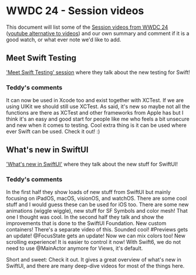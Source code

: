 # WWDC 24 - Session videos

This document will list some of the [Session videos from WWDC 24](https://developer.apple.com/videos/wwdc2024) ([youtube alternative to videos](https://www.youtube.com/@AppleDeveloper/videos)) and our own summary and comment if it is a good watch, or what ever note we'd like to add.

## Meet Swift Testing
['Meet Swift Testing' session](https://developer.apple.com/videos/play/wwdc2024/10179/) where they talk about the new testing for Swift! 

### Teddy's comments
It can now be used in Xcode too and exist together with XCTest. If we are using UIKit we should still use XCTest. As said, it's new so maybe not all the functions are there as XCTest and other frameworks from Apple has but I think it's an easy and good start for people like me who feels a bit unsecure and new when it comes to testing. Cool extra thing is it can be used where ever Swift can be used. 
Check it out! :) 

## What's new in SwiftUI
['What's new in SwiftUI'](https://developer.apple.com/videos/play/wwdc2024/10144/) where they talk about the new stuff for SwiftUI!

### Teddy's comments
In the first half they show loads of new stuff from SwiftUI but mainly focusing on iPadOS, macOS, visionOS, and watchOS. There are some cool stuff and I would guess these can be used for iOS too. There are some new animations (wiggle wiggle), new stuff for SF Symbols and color mesh! That one I thought was cool.
In the second half they talk and show the improvements that is done to the SwiftUI Foundation. New custom containers! There's a separate video of this. Sounded cool! #Previews gets an update! @FocusState gets an update! Now we can mix  colors too! New scrolling experience! It is easier to control it now! With Swift6, we do not need to use @MainActor anymore for Views, it's default.

Short and sweet: Check it out. It gives a great overview of what's new in SwiftUI, and there are many deep-dive videos for most of the things here.
